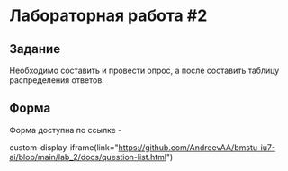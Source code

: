 # Лабораторная работа #2

## Задание
Необходимо составить и провести опрос, а после составить таблицу распределения ответов.

## Форма

Форма доступна по ссылке - 

custom-display-iframe(link="https://github.com/AndreevAA/bmstu-iu7-ai/blob/main/lab_2/docs/question-list.html")

